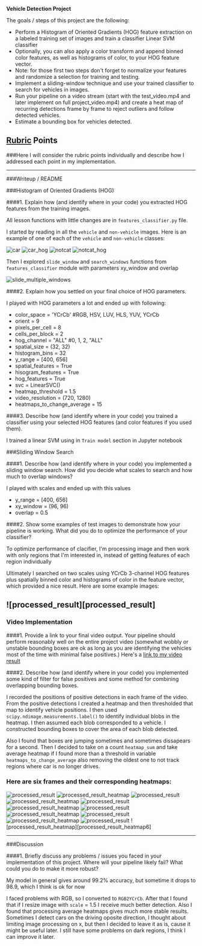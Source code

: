 **Vehicle Detection Project**

The goals / steps of this project are the following:

* Perform a Histogram of Oriented Gradients (HOG) feature extraction on a labeled training set of images and train a classifier Linear SVM classifier
* Optionally, you can also apply a color transform and append binned color features, as well as histograms of color, to your HOG feature vector. 
* Note: for those first two steps don't forget to normalize your features and randomize a selection for training and testing.
* Implement a sliding-window technique and use your trained classifier to search for vehicles in images.
* Run your pipeline on a video stream (start with the test_video.mp4 and later implement on full project_video.mp4) and create a heat map of recurring detections frame by frame to reject outliers and follow detected vehicles.
* Estimate a bounding box for vehicles detected.

[//]: # (Image References)
[car]: ./output_images/processed_car.png
[car_hog]: ./output_images/processed_car_hog.png
[notcat]: ./output_images/processed_not_car.png
[notcat_hog]: ./output_images/processed_not_car_hog.png
[slide_multiple_windows]: ./output_images/processed_slide_multiple_windows.png
[processed_result1]: ./output_images/processed_test1.png
[processed_result_heatmap1]: ./output_images/processed_test1_heatmap.png
[processed_result2]: ./output_images/processed_test2.png
[processed_result_heatmap2]: ./output_images/processed_test2_heatmap.png
[processed_result3]: ./output_images/processed_test3.png
[processed_result_heatmap3]: ./output_images/processed_test3_heatmap.png
[processed_result4]: ./output_images/processed_test4.png
[processed_result_heatmap4]: ./output_images/processed_test4_heatmap.png
[processed_result5]: ./output_images/processed_test5.png
[processed_result_heatmap5]: ./output_images/processed_test5_heatmap.png
[processed_result6]: ./output_images/processed_test6.png
[processed_result_heatma6p]: ./output_images/processed_test6_heatmap.png
[video1]: ./project_video.mp4

## [Rubric](https://review.udacity.com/#!/rubrics/513/view) Points
###Here I will consider the rubric points individually and describe how I addressed each point in my implementation.  

---
###Writeup / README

###Histogram of Oriented Gradients (HOG)

####1. Explain how (and identify where in your code) you extracted HOG features from the training images.

All lesson functions with little changes are in `features_classifier.py` file.

I started by reading in all the `vehicle` and `non-vehicle` images.  Here is an example of one of each of the `vehicle` and `non-vehicle` classes:

![car][car]
![car_hog][car_hog]
![notcat][notcat]
![notcat_hog][notcat_hog]

Then I explored `slide_window` and `search_windows` functions from `features_classifier` module with parameters xy_window and overlap

![slide_multiple_windows][slide_multiple_windows]

####2. Explain how you settled on your final choice of HOG parameters.

I played with HOG parameters a lot and ended up with following:

* color_space = 'YCrCb' #RGB, HSV, LUV, HLS, YUV, YCrCb
* orient = 9
* pixels_per_cell = 8
* cells_per_block = 2
* hog_channel = "ALL" #0, 1, 2, "ALL"
* spatial_size = (32, 32)
* histogram_bins = 32
* y_range = [400, 656]
* spatial_features = True
* hisogram_features = True
* hog_features = True
* svc = LinearSVC()
* heatmap_threshold = 1.5
* video_resolution = (720, 1280)
* heatmaps_to_change_average = 15

####3. Describe how (and identify where in your code) you trained a classifier using your selected HOG features (and color features if you used them).

I trained a linear SVM using in `Train model` section in Jupyter notebook

###Sliding Window Search

####1. Describe how (and identify where in your code) you implemented a sliding window search.  How did you decide what scales to search and how much to overlap windows?

I played with scales and ended up with this values
* y_range = [400, 656]
* xy_window = (96, 96)
* overlap = 0.5

####2. Show some examples of test images to demonstrate how your pipeline is working.  What did you do to optimize the performance of your classifier?

To optimize performance of clacifier, I'm processing image and then work with only regions that I'm interested in, instead of getting features of each region individually

Ultimately I searched on two scales using YCrCb 3-channel HOG features plus spatially binned color and histograms of color in the feature vector, which provided a nice result.  Here are some example images:

![processed_result][processed_result]
---

### Video Implementation

####1. Provide a link to your final video output.  Your pipeline should perform reasonably well on the entire project video (somewhat wobbly or unstable bounding boxes are ok as long as you are identifying the vehicles most of the time with minimal false positives.)
Here's a [link to my video result](./project_video_processed.mp4)


####2. Describe how (and identify where in your code) you implemented some kind of filter for false positives and some method for combining overlapping bounding boxes.

I recorded the positions of positive detections in each frame of the video.  From the positive detections I created a heatmap and then thresholded that map to identify vehicle positions.  I then used `scipy.ndimage.measurements.label()` to identify individual blobs in the heatmap.  I then assumed each blob corresponded to a vehicle.  I constructed bounding boxes to cover the area of each blob detected.  

Also I found that boxes are jumping sometimes and sometimes dissapears for a second. Then I decided to take on a count `heatmap_sum` and take average heatmap if I found more than a threshold in variable `heatmaps_to_change_average` also removing the oldest one to not track regions where car is no longer drives.

### Here are six frames and their corresponding heatmaps:

![processed_result][processed_result1]
![processed_result_heatmap][processed_result_heatmap1]
![processed_result][processed_result2]
![processed_result_heatmap][processed_result_heatmap2]
![processed_result][processed_result3]
![processed_result_heatmap][processed_result_heatmap3]
![processed_result][processed_result4]
![processed_result_heatmap][processed_result_heatmap4]
![processed_result][processed_result5]
![processed_result_heatmap][processed_result_heatmap5]
![processed_result][processed_result6]
![processed_result_heatmap][processed_result_heatmap6]

---

###Discussion

####1. Briefly discuss any problems / issues you faced in your implementation of this project.  Where will your pipeline likely fail?  What could you do to make it more robust?

My model in general gives around 99.2% accuracy, but sometime it drops to 98.9, which I think is ok for now

I faced problems with RGB, so I converted to `RGB2YCrCb`. After that I found that if I resize image with `scale` = 1.5 I receive much better detection. 
Also I found that processing average heatmaps gives much more stable results.
Sometimes I detect cars on the driving oposite direction, I thought about limiting image processing on x, but then I decided to leave it as is, cause it might be useful later.
I still have some problems on dark regions, I think I can improve it later.

